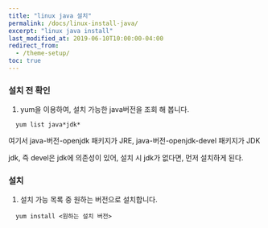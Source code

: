 ```yaml
---
title: "linux java 설치"
permalink: /docs/linux-install-java/
excerpt: "linux java install"
last_modified_at: 2019-06-10T10:00:00-04:00
redirect_from:
  - /theme-setup/
toc: true
---
```


### 설치 전 확인

1. yum을 이용하여, 설치 가능한 java버전을 조회 해 봅니다.
``` 
  yum list java*jdk*
```

여기서 
java-버전-openjdk 패키지가 JRE,
java-버전-openjdk-devel 패키지가 JDK

jdk, 즉 devel은 jdk에 의존성이 있어,
설치 시 jdk가 없다면, 먼저 설치하게 된다.

### 설치 
1. 설치 가능 목록 중 원하는 버전으로 설치합니다.
```
  yum install <원하는 설치 버전>
```
